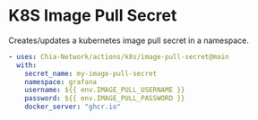 # K8S Image Pull Secret

Creates/updates a kubernetes image pull secret in a namespace.

```yaml
- uses: Chia-Network/actions/k8s/image-pull-secret@main
  with:
    secret_name: my-image-pull-secret
    namespace: grafana
    username: ${{ env.IMAGE_PULL_USERNAME }}
    password: ${{ env.IMAGE_PULL_PASSWORD }}
    docker_server: "ghcr.io"
```
